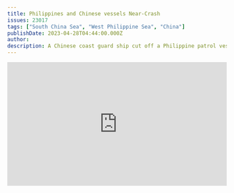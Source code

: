 ```yaml
---
title: Philippines and Chinese vessels Near-Crash
issues: 23017
tags: ["South China Sea", "West Philippine Sea", "China"]
publishDate: 2023-04-28T04:44:00.000Z
author: 
description: A Chinese coast guard ship cut off a Philippine patrol vessel carrying journalists in the disputed South China Sea, causing a near-collision, an AFP team on board another boat saw.  The near-miss off the Spratly Islands on Sunday was the latest in a steady string of incidents between China and the Philippines in the contested waterway.
---
```


<div style="position:relative;padding-bottom:56.25%;height:0;overflow:hidden;"> <iframe style="width:100%;height:100%;position:absolute;left:0px;top:0px;overflow:hidden" frameborder="0" type="text/html" src="https://www.dailymotion.com/embed/video/x8khlqk?autoplay=1" width="100%" height="100%" allowfullscreen title="Dailymotion Video Player" allow="autoplay"> </iframe> </div>